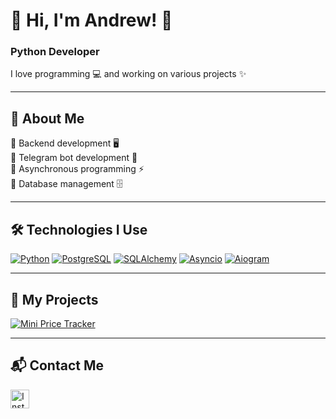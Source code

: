 # 👋 Hi, I'm Andrew! 🐍  
  
### **Python Developer** 

I love programming 💻
and working on various projects ✨ 

---

## 🚀 About Me  
🔹 Backend development 🖥️  
🔹 Telegram bot development 🤖  
🔹 Asynchronous programming ⚡  
🔹 Database management 🗄️  

---

## 🛠️ Technologies I Use  
<p align="left">
  <a href="https://docs.python.org/3/" target="_blank"><img src="https://img.shields.io/badge/-Python-3776AB?style=for-the-badge&logo=python&logoColor=white" alt="Python"></a>
  <a href="https://www.postgresql.org/docs/" target="_blank"><img src="https://img.shields.io/badge/-PostgreSQL-336791?style=for-the-badge&logo=postgresql&logoColor=white" alt="PostgreSQL"></a>
  <a href="https://docs.sqlalchemy.org/en/20/" target="_blank"><img src="https://img.shields.io/badge/-SQLAlchemy-D71E00?style=for-the-badge&logo=python&logoColor=white" alt="SQLAlchemy"></a>
  <a href="https://docs.python.org/3/library/asyncio.html" target="_blank"><img src="https://img.shields.io/badge/-Asyncio-3776AB?style=for-the-badge&logo=python&logoColor=white" alt="Asyncio"></a>
  <a href="https://docs.aiogram.dev/en/v3.17.0/" target="_blank"><img src="https://img.shields.io/badge/-Aiogram-2CA5E0?style=for-the-badge&logo=telegram&logoColor=white" alt="Aiogram"></a>
</p>

---

## 📌 My Projects  
[![Mini Price Tracker](https://img.shields.io/badge/Mini_Price_Tracker-%2312100E?style=for-the-badge&logo=github&logoColor=white)](https://github.com/AndrewEndy/mini-price-tracker.git)  

---

## 📬 Contact Me  

<a href="https://instagram.com/_andrew.endi_"><img src="https://raw.githubusercontent.com/rahuldkjain/github-profile-readme-generator/master/src/images/icons/Social/instagram.svg" alt="Instagram" width="30" height="30"></a>
</p>
